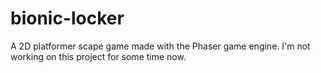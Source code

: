 # bionic-locker
A 2D platformer scape game made with the Phaser game engine. I'm not working on this project for some time now.
